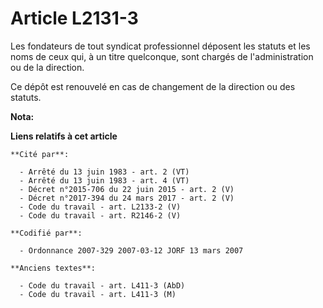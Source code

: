 # Article L2131-3

Les fondateurs de tout syndicat professionnel déposent les statuts et les noms de ceux qui, à un titre quelconque, sont
chargés de l'administration ou de la direction.

Ce dépôt est renouvelé en cas de changement de la direction ou des statuts.

**Nota:**



**Liens relatifs à cet article**

	**Cité par**:

	  - Arrêté du 13 juin 1983 - art. 2 (VT)
	  - Arrêté du 13 juin 1983 - art. 4 (VT)
	  - Décret n°2015-706 du 22 juin 2015 - art. 2 (V)
	  - Décret n°2017-394 du 24 mars 2017 - art. 2 (V)
	  - Code du travail - art. L2133-2 (V)
	  - Code du travail - art. R2146-2 (V)

	**Codifié par**:

	  - Ordonnance 2007-329 2007-03-12 JORF 13 mars 2007

	**Anciens textes**:

	  - Code du travail - art. L411-3 (AbD)
	  - Code du travail - art. L411-3 (M)

